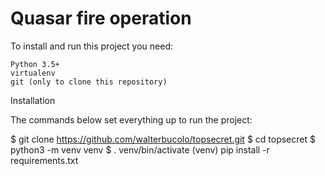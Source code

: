 # Quasar fire operation


To install and run this project you need:

    Python 3.5+
    virtualenv
    git (only to clone this repository)

Installation

The commands below set everything up to run the project:

$ git clone https://github.com/walterbucolo/topsecret.git
$ cd topsecret
$ python3 -m venv venv
$ . venv/bin/activate
(venv) pip install -r requirements.txt



